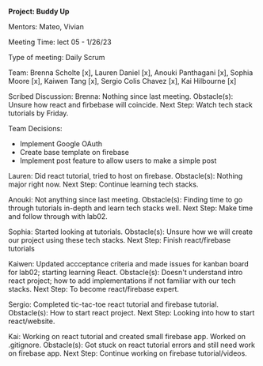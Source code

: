 **Project: Buddy Up**

Mentors: Mateo, Vivian

Meeting Time: lect 05 - 1/26/23

Type of meeting: Daily Scrum

Team: Brenna Scholte [x], Lauren Daniel [x], Anouki Panthagani [x], Sophia Moore [x], Kaiwen Tang [x], Sergio Colis Chavez [x], Kai Hilbourne [x]

Scribed Discussion: Brenna: Nothing since last meeting. Obstacle(s): Unsure how react and firbebase will coincide. Next Step: Watch tech stack tutorials by Friday.

Team Decisions:
- Implement Google OAuth
- Create base template on firebase
- Implement post feature to allow users to make a simple post 

Lauren: Did react tutorial, tried to host on firebase. Obstacle(s): Nothing major right now. Next Step: Continue learning tech stacks.

Anouki: Not anything since last meeting. Obstacle(s): Finding time to go through tutorials in-depth and learn tech stacks well. Next Step: Make time and follow through with lab02.

Sophia: Started looking at tutorials. Obstacle(s): Unsure how we will create our project using these tech stacks. Next Step: Finish react/firebase tutorials

Kaiwen: Updated accceptance criteria and made issues for kanban board for lab02; starting learning React. Obstacle(s): Doesn't understand intro react project; how to add implementations if not familiar with our tech stacks. Next Step: To become react/firebase expert.

Sergio: Completed tic-tac-toe react tutorial and firebase tutorial. Obstacle(s): How to start react project. Next Step: Looking into how to start react/website.

Kai: Working on react tutorial and created small firebase app. Worked on .gitignore. Obstacle(s): Got stuck on react tutorial errors and still need work on firebase app. Next Step: Continue working on firebase tutorial/videos.
